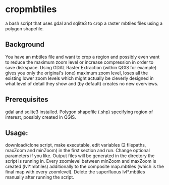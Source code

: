 # cropmbtiles
a bash script that uses gdal and sqlite3 to crop a raster mbtiles files using a polygon shapefile.

## Background
You have an mbtiles file and want to crop a region and possibly even want to reduce the maximum zoom level or increase compression in order to save diskspace. Using GDAL Raster Extraction (within QGIS for example) gives you only the original's (one) maximum zoom level, loses all the existing lower zoom levels which might actually be cleverly designed in what level of detail they show and (by default) creates no new overviews.

## Prerequisites
gdal and sqlite3 installed. Polygon shapefile (.shp) specifying region of interest, possibly created in QGIS.

## Usage:
download/clone script, make executable, edit variables (2 filepaths, maxZoom and minZoom) in the first section and run. Change optional parameters if you like. Output files will be generated in the directory the script is running in. Every zoomlevel between minZoom and maxZoom is created (lvl*.mbtiles) additionally to the composite map.mbtiles (which is the final map with every zoomlevel). Delete the superfluous lvl*.mbtiles manually after running the script.
